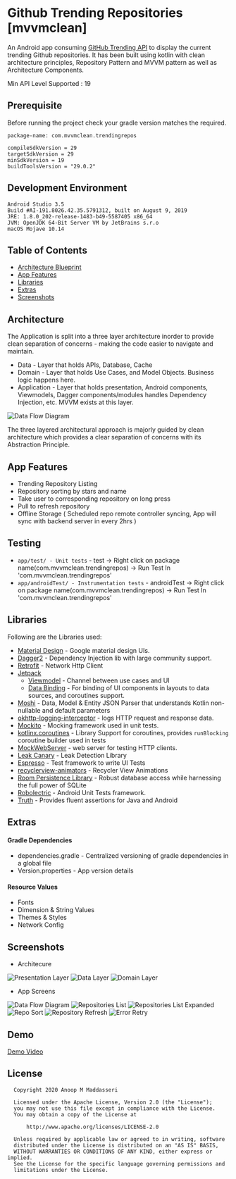 # Github Trending Repositories [mvvmclean]

An Android app consuming [GitHub Trending API](https://githubtrendingapi.docs.apiary.io/#reference/0/repositories/list-trending-repositories) to display the current trending
Github repositories. It has been built using kotlin with clean architecture principles, Repository Pattern and MVVM
pattern as well as Architecture Components.

Min API Level Supported : 19

## Prerequisite

Before running the project check your gradle version matches the required.
```
package-name: com.mvvmclean.trendingrepos
```
    compileSdkVersion = 29
    targetSdkVersion = 29
    minSdkVersion = 19
    buildToolsVersion = "29.0.2"
    
## Development Environment

    Android Studio 3.5
    Build #AI-191.8026.42.35.5791312, built on August 9, 2019
    JRE: 1.8.0_202-release-1483-b49-5587405 x86_64
    JVM: OpenJDK 64-Bit Server VM by JetBrains s.r.o
    macOS Mojave 10.14

## Table of Contents

- [Architecture Blueprint](#architecture)
- [App Features](#appfeatures)
- [Libraries](#libraries)
- [Extras](#extras)
- [Screenshots](#screenshots)

## Architecture

The Application is split into a three layer architecture inorder to provide clean separation of concerns - making the code easier to navigate and maintain.
- Data - Layer that holds APIs, Database, Cache
- Domain - Layer that holds Use Cases, and Model Objects. Business logic happens here.
- Application - Layer that holds presentation, Android components, Viewmodels, Dagger components/modules handles Dependency Injection, etc. MVVM exists at this layer.

![Data Flow Diagram](media/arch-flow.png)

The three layered architectural approach is majorly guided by clean architecture which provides
a clear separation of concerns with its Abstraction Principle.

## App Features
 
 - Trending Repository Listing
 - Repository sorting by stars and name
 - Take user to corresponding repository on long press
 - Pull to refresh repository
 - Offline Storage ( Scheduled repo remote controller syncing, App will sync with backend server in every 2hrs )
 
 ## Testing

 - `app/test/ - Unit tests` - test -> Right click on package name(com.mvvmclean.trendingrepos) -> Run Test In 'com.mvvmclean.trendingrepos'
 - `app/androidTest/ - Instrumentation tests` - androidTest -> Right click on package name(com.mvvmclean.trendingrepos) -> Run Test In 'com.mvvmclean.trendingrepos'

## Libraries

Following are the Libraries used:

- [Material Design](https://material.io/develop/android/docs/getting-started/) - Google material design UIs.
- [Dagger2](https://github.com/google/dagger) - Dependency Injection lib with large community support.
- [Retrofit](https://square.github.io/retrofit/) - Network Http Client
- [Jetpack](https://developer.android.com/jetpack)
  - [Viewmodel](https://developer.android.com/topic/libraries/architecture/viewmodel) - Channel between use cases and UI
  - [Data Binding](https://developer.android.com/topic/libraries/data-binding) - For binding of UI components in layouts to data sources, and coroutines support.
- [Moshi](https://github.com/square/moshi) - Data, Model & Entity JSON Parser that understands Kotlin non-nullable and default parameters
- [okhttp-logging-interceptor](https://github.com/square/okhttp/blob/master/okhttp-logging-interceptor/README.md) - logs HTTP request and response data.
- [Mockito](https://site.mockito.org/) - Mocking framework used in unit tests.
- [kotlinx.coroutines](https://github.com/Kotlin/kotlinx.coroutines) - Library Support for coroutines, provides `runBlocking` coroutine builder used in tests
- [MockWebServer](https://github.com/square/okhttp/tree/master/mockwebserver) - web server for testing HTTP clients.
- [Leak Canary](https://square.github.io/leakcanary/) - Leak Detection Library
- [Espresso](https://developer.android.com/training/testing/espresso) - Test framework to write UI Tests
- [recyclerview-animators](https://github.com/wasabeef/recyclerview-animators) - Recycler View Animations
- [Room Persistence Library](https://developer.android.com/topic/libraries/architecture/room) - Robust database access while harnessing the full power of SQLite
- [Robolectric](http://robolectric.org/) - Android Unit Tests framework.
- [Truth](https://truth.dev/) - Provides fluent assertions for Java and Android

## Extras

#### Gradle Dependencies

- dependencies.gradle - Centralized versioning of gradle dependencies in a global file
- Version.properties - App version details

#### Resource Values

- Fonts
- Dimension & String Values
- Themes & Styles
- Network Config

## Screenshots

- Architecure

![Presentation Layer](media/arch-presentation.png)
![Data Layer](media/arch-data.png)
![Domain Layer](media/arch-domain.png)

- App Screens

![Data Flow Diagram](media/app-screen-loading.png)
![Repositories List](media/app-screen-list.png)
![Repositories List Expanded](media/app-screen-expanded.png)
![Repo Sort](media/app-screen-sort.png)
![Repository Refresh](media/app-screen-reload.png)
![Error Retry](media/app-screen-retry.png)

## Demo

[Demo Video](https://www.dropbox.com/s/1irwrefq9pqaeq2/app-demo.mp4?dl=0)

## License

 ```
   Copyright 2020 Anoop M Maddasseri

   Licensed under the Apache License, Version 2.0 (the "License");
   you may not use this file except in compliance with the License.
   You may obtain a copy of the License at

       http://www.apache.org/licenses/LICENSE-2.0

   Unless required by applicable law or agreed to in writing, software
   distributed under the License is distributed on an "AS IS" BASIS,
   WITHOUT WARRANTIES OR CONDITIONS OF ANY KIND, either express or implied.
   See the License for the specific language governing permissions and
   limitations under the License.
 ```


